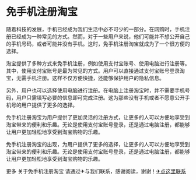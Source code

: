 # 免手机注册淘宝

随着科技的发展，手机已经成为我们生活中必不可少的一部分。在网购时，手机注册已经成为一种常见的方式。然而，对于一些用户来说，他们可能并不想公开自己的手机号码，或者可能并没有手机。这时，免手机注册淘宝就成为了一个很方便的选择。

淘宝提供了多种方式来免手机注册，例如使用支付宝账号、使用电脑进行注册等。其中，使用支付宝账号是最为常见的方式。用户可以直接通过支付宝账号登录淘宝，无需手机注册。这样不仅方便快捷，还能够保护用户的隐私信息。

另外，用户也可以选择使用电脑进行注册。在电脑上注册淘宝时，并不需要手机号码，用户只需填写必要的信息即可完成注册。这为那些没有手机或者不愿意公开手机号的用户提供了更多的选择。

免手机注册淘宝为用户提供了更加灵活的注册方式，让更多的人可以方便地享受到淘宝带来的便利和乐趣。无论是使用支付宝账号登录，还是通过电脑注册，都能够让用户更加轻松地享受到淘宝购物的乐趣。

免手机注册淘宝的出现，为用户提供了更多的选择，让更多的人可以方便地享受到淘宝带来的便利和乐趣。无论是使用支付宝账号登录，还是通过电脑注册，都能够让用户更加轻松地享受到淘宝购物的乐趣。

更多 关于免手机注册淘宝 请通过✈与我们联系，感谢阅读，谢谢！[✈点这里联系](https://abc.k02.cc)